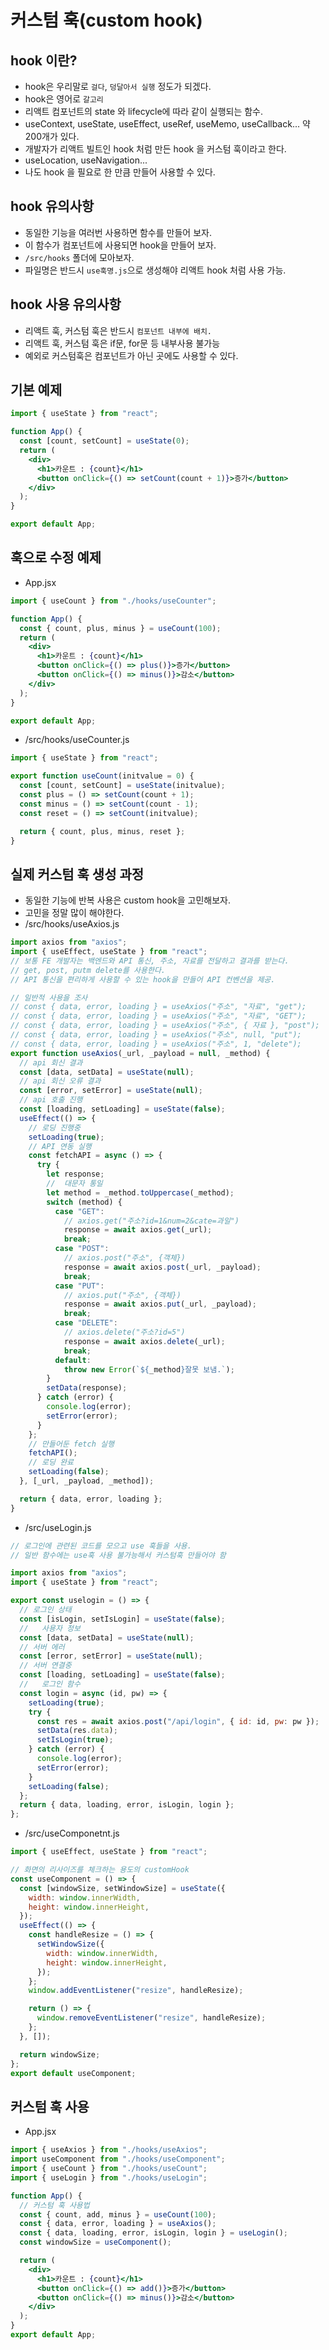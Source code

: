 # 커스텀 훅(custom hook)

## hook 이란?

- hook은 우리말로 `걸다`, `덩달아서 실행` 정도가 되겠다.
- hook은 영어로 `갈고리`
- 리액트 컴포넌트의 state 와 lifecycle에 따라 같이 실행되는 함수.
- useContext, useState, useEffect, useRef, useMemo, useCallback... 약 200개가 있다.
- 개발자가 리액트 빌트인 hook 처럼 만든 hook 을 커스텀 훅이라고 한다.
- useLocation, useNavigation...
- 나도 hook 을 필요로 한 만큼 만들어 사용할 수 있다.

## hook 유의사항

- 동일한 기능을 여러번 사용하면 함수를 만들어 보자.
- 이 함수가 컴포넌트에 사용되면 hook을 만들어 보자.
- `/src/hooks` 폴더에 모아보자.
- 파일명은 반드시 `use훅명.js`으로 생성해야 리액트 hook 처럼 사용 가능.

## hook 사용 유의사항

- 리액트 훅, 커스텀 훅은 반드시 `컴포넌트 내부에 배치.`
- 리액트 훅, 커스텀 훅은 if문, for문 등 내부사용 불가능
- 예외로 커스텀훅은 컴포넌트가 아닌 곳에도 사용할 수 있다.

## 기본 예제

```jsx
import { useState } from "react";

function App() {
  const [count, setCount] = useState(0);
  return (
    <div>
      <h1>카운트 : {count}</h1>
      <button onClick={() => setCount(count + 1)}>증가</button>
    </div>
  );
}

export default App;
```

## 훅으로 수정 예제

- App.jsx

```jsx
import { useCount } from "./hooks/useCounter";

function App() {
  const { count, plus, minus } = useCount(100);
  return (
    <div>
      <h1>카운트 : {count}</h1>
      <button onClick={() => plus()}>증가</button>
      <button onClick={() => minus()}>감소</button>
    </div>
  );
}

export default App;
```

- /src/hooks/useCounter.js

```js
import { useState } from "react";

export function useCount(initvalue = 0) {
  const [count, setCount] = useState(initvalue);
  const plus = () => setCount(count + 1);
  const minus = () => setCount(count - 1);
  const reset = () => setCount(initvalue);

  return { count, plus, minus, reset };
}
```

## 실제 커스텀 훅 생성 과정

- 동일한 기능에 반복 사용은 custom hook을 고민해보자.
- 고민을 정말 많이 해야한다.
- /src/hooks/useAxios.js

```js
import axios from "axios";
import { useEffect, useState } from "react";
// 보통 FE 개발자는 백엔드와 API 통신, 주소, 자료를 전달하고 결과를 받는다.
// get, post, putm delete를 사용한다.
// API 통신을 편리하게 사용할 수 있는 hook을 만들어 API 컨벤션을 제공.

// 일반적 사용을 조사
// const { data, error, loading } = useAxios("주소", "자료", "get");
// const { data, error, loading } = useAxios("주소", "자료", "GET");
// const { data, error, loading } = useAxios("주소", { 자료 }, "post");
// const { data, error, loading } = useAxios("주소", null, "put");
// const { data, error, loading } = useAxios("주소", 1, "delete");
export function useAxios(_url, _payload = null, _method) {
  // api 회신 결과
  const [data, setData] = useState(null);
  // api 회신 오류 결과
  const [error, setError] = useState(null);
  // api 호출 진행
  const [loading, setLoading] = useState(false);
  useEffect(() => {
    // 로딩 진행중
    setLoading(true);
    // API 연동 실행
    const fetchAPI = async () => {
      try {
        let response;
        //  대문자 통일
        let method = _method.toUppercase(_method);
        switch (method) {
          case "GET":
            // axios.get("주소?id=1&num=2&cate=과일")
            response = await axios.get(_url);
            break;
          case "POST":
            // axios.post("주소", {객체})
            response = await axios.post(_url, _payload);
            break;
          case "PUT":
            // axios.put("주소", {객체})
            response = await axios.put(_url, _payload);
            break;
          case "DELETE":
            // axios.delete("주소?id=5")
            response = await axios.delete(_url);
            break;
          default:
            throw new Error(`${_method}잘못 보냄.`);
        }
        setData(response);
      } catch (error) {
        console.log(error);
        setError(error);
      }
    };
    // 만들어둔 fetch 실행
    fetchAPI();
    // 로딩 완료
    setLoading(false);
  }, [_url, _payload, _method]);

  return { data, error, loading };
}
```

- /src/useLogin.js

```js
// 로그인에 관련된 코드를 모으고 use 훅들을 사용.
// 일반 함수에는 use훅 사용 불가능해서 커스텀훅 만들어야 함

import axios from "axios";
import { useState } from "react";

export const uselogin = () => {
  // 로그인 상태
  const [isLogin, setIsLogin] = useState(false);
  //   사용자 정보
  const [data, setData] = useState(null);
  // 서버 에러
  const [error, setError] = useState(null);
  // 서버 연결중
  const [loading, setLoading] = useState(false);
  //   로그인 함수
  const login = async (id, pw) => {
    setLoading(true);
    try {
      const res = await axios.post("/api/login", { id: id, pw: pw });
      setData(res.data);
      setIsLogin(true);
    } catch (error) {
      console.log(error);
      setError(error);
    }
    setLoading(false);
  };
  return { data, loading, error, isLogin, login };
};
```

- /src/useComponetnt.js

```js
import { useEffect, useState } from "react";

// 화면의 리사이즈를 체크하는 용도의 customHook
const useComponent = () => {
  const [windowSize, setWindowSize] = useState({
    width: window.innerWidth,
    height: window.innerHeight,
  });
  useEffect(() => {
    const handleResize = () => {
      setWindowSize({
        width: window.innerWidth,
        height: window.innerHeight,
      });
    };
    window.addEventListener("resize", handleResize);

    return () => {
      window.removeEventListener("resize", handleResize);
    };
  }, []);

  return windowSize;
};
export default useComponent;
```

## 커스텀 훅 사용

- App.jsx

```jsx
import { useAxios } from "./hooks/useAxios";
import useComponent from "./hooks/useComponent";
import { useCount } from "./hooks/useCount";
import { useLogin } from "./hooks/useLogin";

function App() {
  // 커스텀 훅 사용법
  const { count, add, minus } = useCount(100);
  const { data, error, loading } = useAxios();
  const { data, loading, error, isLogin, login } = useLogin();
  const windowSize = useComponent();

  return (
    <div>
      <h1>카운트 : {count}</h1>
      <button onClick={() => add()}>증가</button>
      <button onClick={() => minus()}>감소</button>
    </div>
  );
}
export default App;
```
